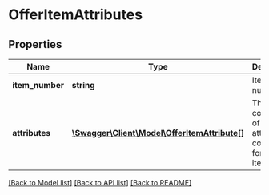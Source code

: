 # OfferItemAttributes

## Properties
Name | Type | Description | Notes
------------ | ------------- | ------------- | -------------
**item_number** | **string** | Item number | [optional] 
**attributes** | [**\Swagger\Client\Model\OfferItemAttribute[]**](OfferItemAttribute.md) | The collection of attributes configured for the offer item | [optional] 

[[Back to Model list]](../README.md#documentation-for-models) [[Back to API list]](../README.md#documentation-for-api-endpoints) [[Back to README]](../README.md)


